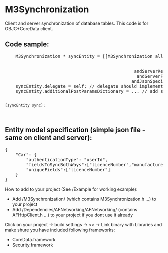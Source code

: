 M3Synchronization
=================

Client and server synchronization of database tables. This code is for OBJC+CoreData client.

<h2>Code sample:</h2>
<pre>
    M3Synchronization * syncEntity = [[M3Synchronization alloc] initForClass: @"Car"
                                                                  andContext: context
                                                                andServerUrl: @"http://yourserver.tld"
                                                 andServerReceiverScriptName: @"/mobile/syncSave?class=%@"
                                                  andServerFetcherScriptName: @"/mobile/syncGet?class=%@"
                                                andJsonSpecificationFileName: @"syncSpecifications"];
    syncEntity.delegate = self; // delegate should implement onComplete and onError methods
    syncEntity.additionalPostParamsDictionary = ... // add some POST params to authenticate current user
    
    [syncEntity sync];
</pre>

<h2>Entity model specification (simple json file - same on client and server):</h2>
<pre>
{
	"Car": {
 		"authenticationType": "userId",
	 	"fieldsToSyncBothWays":["licenceNumber","manufacturer","model"],
	 	"uniqueFields":["licenceNumber"]
 	}
}
</pre>




How to add to your project (See /Example for working example):

- Add /M3Synchronization/ (which contains M3Synchronization.h ...) to your project
- Add /Dependencies/AFNetworking/AFNetworking/ (contains AFHttpClient.h ...) to your project if you dont use it already

Click on your project -> build settings -> <<your target>> -> Link binary with Libraries and make shure you have included following frameworks:

- CoreData.framework
- Security.framework



